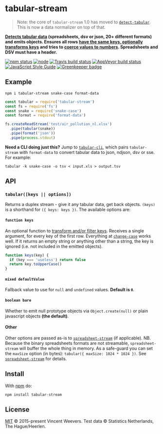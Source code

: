 # tabular-stream

> Note: the core of `tabular-stream` 1.0 has moved to [`detect-tabular`](https://www.npmjs.com/package/detect-tabular). This is now a data normalizer on top of that.

**[Detects tabular data](https://www.npmjs.com/package/detect-tabular) (spreadsheets, dsv or json, 20+ different formats) and emits objects. Ensures all rows [have the same keys, optionally transforms keys](https://www.npmjs.com/package/map-tabular-keys) and tries to [coerce values to numbers](https://www.npmjs.com/package/coerce-tabular). Spreadsheets and DSV must have a header.**

[![npm status](http://img.shields.io/npm/v/tabular-stream.svg)](https://www.npmjs.org/package/tabular-stream)
[![node](https://img.shields.io/node/v/tabular-stream.svg)](https://www.npmjs.org/package/tabular-stream)
[![Travis build status](https://img.shields.io/travis/vweevers/tabular-stream.svg?label=travis)](http://travis-ci.org/vweevers/tabular-stream)
[![AppVeyor build status](https://img.shields.io/appveyor/ci/vweevers/tabular-stream.svg?label=appveyor)](https://ci.appveyor.com/project/vweevers/tabular-stream)
[![JavaScript Style Guide](https://img.shields.io/badge/code_style-standard-brightgreen.svg)](https://standardjs.com) [![Greenkeeper badge](https://badges.greenkeeper.io/vweevers/tabular-stream.svg)](https://greenkeeper.io/)

## Example

```
npm i tabular-stream snake-case format-data
```

```js
const tabular = require('tabular-stream')
const fs = require('fs')
const snake = require('snake-case')
const format = require('format-data')

fs.createReadStream('test/air_pollution_nl.xlsx')
  .pipe(tabular(snake))
  .pipe(format('json'))
  .pipe(process.stdout)
```

**Need a CLI doing just this?** Jump to [`tabular-cli`](https://www.npmjs.com/package/tabular-cli), which pairs `tabular-stream` with `format-data` to convert tabular data to json, ndjson, dsv or sse. For example:

```
tabular -k snake-case -o tsv < input.xls > output.tsv
```

## API

### `tabular([keys || options])`

Returns a duplex stream - give it any tabular data, get back objects. `(keys)` is a shorthand for `({ keys: keys })`. The available options are:

#### `function keys`

An optional function to [transform and/or filter keys](https://www.npmjs.com/package/map-tabular-keys). Receives a single argument, for every key of the first row. Everything at [`change-case`](https://www.npmjs.com/package/change-case) works well. If it returns an empty string or anything other than a string, the key is ignored (i.e. not included in the emitted objects).

```js
function keys(key) {
  if (key === 'useless') return false
  return key.toUpperCase()
}
```

#### `mixed defaultValue`

Fallback value to use for `null` and `undefined` values. **Default is `0`**.

#### `boolean bare`

Whether to emit null prototype objects via `Object.create(null)` or plain javascript objects **(the default)**.

#### Other

Other options are passed as-is to [`spreadsheet-stream`](https://github.com/vweevers/spreadsheet-stream) (if applicable). NB. Because the binary spreadsheets formats are not streamable, `spreadsheet-stream` will buffer the whole thing in memory. As a safe-guard you can set the `maxSize` option (in bytes): `tabular({ maxSize: 1024 * 1024 })`. See [`spreadsheet-stream`](https://github.com/vweevers/spreadsheet-stream) for details.

## Install

With [npm](https://npmjs.org) do:

```
npm install tabular-stream
```

## License

[MIT](LICENSE.md) © 2015-present Vincent Weevers. Test data © Statistics Netherlands, The Hague/Heerlen.
